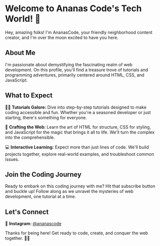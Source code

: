 # Welcome to Ananas Code's Tech World! 🚀

Hey, amazing folks! I'm AnanasCode, your friendly neighborhood content creator, and I'm over the moon excited to have you here.

## About Me

I'm passionate about demystifying the fascinating realm of web development. On this profile, you'll find a treasure trove of tutorials and programming adventures, primarily centered around HTML, CSS, and JavaScript.

## What to Expect

👨‍💻 **Tutorials Galore:** Dive into step-by-step tutorials designed to make coding accessible and fun. Whether you're a seasoned developer or just starting, there's something for everyone.

🎨 **Crafting the Web:** Learn the art of HTML for structure, CSS for styling, and JavaScript for the magic that brings it all to life. We'll turn the complex into the comprehensible.

💻 **Interactive Learning:** Expect more than just lines of code. We'll build projects together, explore real-world examples, and troubleshoot common issues.

## Join the Coding Journey

Ready to embark on this coding journey with me? Hit that subscribe button and buckle up! Follow along as we unravel the mysteries of web development, one tutorial at a time.

## Let's Connect


📸 **Instagram:** [@ananascode](https://www.instagram.com/ananascode)

Thanks for being here! Get ready to code, create, and conquer the web together. 🚀✨
